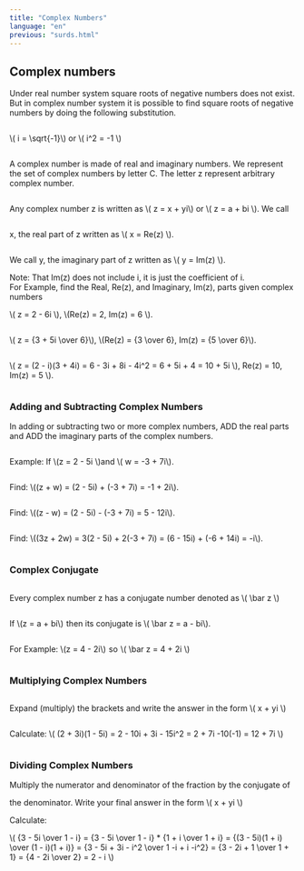 ```yaml
---
title: "Complex Numbers"
language: "en"
previous: "surds.html"
---
```


## Complex numbers
Under real number system square roots of negative numbers does not exist. But in complex number system it is possible to find square roots of negative numbers by doing the following substitution.

<div markdown="1">
<p style="display:inline-block"> \( i = \sqrt{-1}\) or \( i^2 = -1 \)</p>
</div>

A complex number is made of real and imaginary numbers. We represent the set of complex numbers by letter C. The letter z represent arbitrary complex number. <br>
<div markdown="1">
<p style="display:inline-block"> Any complex number z is written as \( z = x + yi\) or \( z = a + bi \).</p>
We call x, the real part of z written as <p style="display:inline-block">\( x = Re(z) \).</p> <br>
We call y, the imaginary part of z written as <p style="display:inline-block">\( y = Im(z) \).</p> <br>
Note: That Im(z) does not include i, it is just the coefficient of i.
<br>
For Example, find the Real, Re(z), and Imaginary, Im(z), parts given complex numbers <br>
<p style="display:inline-block">\( z = 2 - 6i \), \(Re(z) = 2, Im(z) = 6 \).</p> <br>
<p style="display:inline-block">\( z = {3 + 5i \over 6}\), \(Re(z) = {3 \over 6}, Im(z) = {5 \over 6}\).</p> <br>
<p style="display:inline-block">\( z = (2 - i)(3 + 4i) = 6 - 3i + 8i - 4i^2 = 6 + 5i + 4 = 10 + 5i \), Re(z) = 10, Im(z) = 5 \).</p> 
</div>

### Adding and Subtracting Complex Numbers
In adding or subtracting two or more complex numbers, ADD the real parts and ADD the imaginary parts of the complex numbers.
<div markdown="1">
Example: If <p style="display:inline-block"> \(z = 2 - 5i \)</p><p style="display:inline-block"> and \( w = -3 + 7i\).</p> <br>
Find: <p style="display:inline-block"> \((z + w) = (2 - 5i) + (-3 + 7i) = -1 + 2i\).</p><br>
Find: <p style="display:inline-block"> \((z - w) = (2 - 5i) - (-3 + 7i) = 5 - 12i\).</p><br>
Find: <p style="display:inline-block"> \((3z + 2w) = 3(2 - 5i) + 2(-3 + 7i) = (6 - 15i) + (-6 + 14i) = -i\).</p>
</div>

### Complex Conjugate
<div markdown="1">
Every complex number z has a conjugate number denoted as <p style="display:inline-block">\( \bar z \)</p><br>
If  <p style="display:inline-block; padding-right:5px;">\(z = a + bi\)</p><p style="display:inline-block">then its conjugate is \( \bar z = a - bi\).</p><br>
For Example: <p style="display:inline-block; padding-right:5px"> \(z = 4 - 2i\)</p>so<p style="display:inline-block; padding-left:5px;">\( \bar z = 4 + 2i \)</p><br>
</div>

### Multiplying Complex Numbers
<div markdown="1">
Expand (multiply) the brackets and write the answer in the form <p style="display:inline-block">\( x + yi \)</p><br>
Calculate: <p style="display:inline-block">\( (2 + 3i)(1 - 5i) = 2 - 10i + 3i - 15i^2 = 2 + 7i -10(-1) = 12 + 7i \)</p><br>
</div>

### Dividing Complex Numbers
<div markdown="1">
Multiply the numerator and denominator of the fraction by the conjugate of the denominator. Write your final answer in the form <p style="display:inline-block">\( x + yi \)</p><br>
Calculate: <p style="display:inline-block">\( {3 - 5i \over 1 - i} = {3 - 5i \over 1 - i} * {1 + i \over 1 + i} = {(3 - 5i)(1 + i) \over (1 - i)(1 + i)} = {3 - 5i + 3i - i^2 \over 1 -i + i -i^2} = {3 - 2i + 1 \over 1 + 1} = {4 - 2i \over 2} = 2 - i \)</p><br>
</div>
